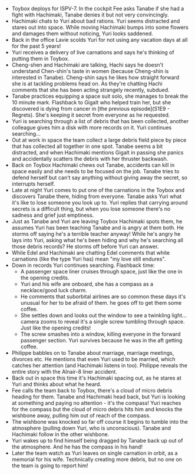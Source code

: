  - Toybox deploys for ISPV-7. In the cockpit Fee asks Tanabe if she had a fight with Hachimaki, Tanabe denies it but not very convincingly.
 - Hachimaki chats to Yuri about bad rations. Yuri seems distracted and stares out into space. While moving Hachimaki bumps into some flowers and damages them without noticing, Yuri looks saddened.
 - Back in the office Lavie scolds Yuri for not using any vacation days at all for the past 5 years!
 - Yuri receives a delivery of live carnations and says he's thinking of putting them in Toybox.
 - Cheng-shen and Hachimaki are talking, Hachi says he doesn't understand Chen-shin's taste in women (because Cheng-shin is interested in Tanabe). Cheng-shin says he likes how straight forward she is at tackling problems head on. As they're chatting Hachi comments that she has been acting strangely recently, subdued.
 - Tanabe practices equipping a space suit solo, she manages to break the 10 minute mark. Flashback to Gigalt who helped train her, but she discovered is dying from cancer in [the previous episode](S1E9 - Regrets). She's keeping it secret from everyone as he requested.
 - Yuri is searching through a list of debris that has been collected, another colleague gives him a disk with more records on it. Yuri continues searching...
 - Out at work in space the team collect a large debris field piece by piece that has collected all together in one spot. Tanabe seems a bit distracted, and when Hachimaki mentions Gigalt in passing she panics and accidentally scatters the debris with her thruster backwash.
 - Back on Toybox Hachimaki chews out Tanabe, accidents can kill in space easily and she needs to be focused on the job. Tanabe tries to defend herself but can't say anything without giving away the secret, so interrupts herself.
 - Late at night Yuri comes to put one of the carnations in the Toybox and discovers Tanabe there, hiding from everyone. Tanabe asks Yuri what it's like to lose someone you look up to. Yuri replies that carrying around secrets is a difficult thing, but when you lose someone there's no sadness and grief just emptiness.
 - Just as Tanabe and Yuri are leaving Toybox Hachimaki spots them, he assumes Yuri has been teaching Tanabe and is angry at them both. He storms off saying he's a terrible teacher anyway! While he's angry he lays into Yuri, asking what he's been hiding and why he's searching all those debris records? He storms off before Yuri can answer.
 - While Edel and Hachimaki are chatting Edel comments that white carnations (like the type Yuri has) mean "my love still endures".
 - Down in records Yuri continues searching. Flashback time:
	 - A passenger space liner cruises through space, just like the one in the opening credits.
	 - Yuri and his wife are onboard, she has a compass as a necklace/good luck charm.
	 - He comments that suborbital airlines are so common these days it's unusual for her to be afraid of them. he goes off to get them some coffee.
	 - She settles down and looks out the window to see a twinkling light... camera zooms to reveal it's a single screw tumbling through space. Just like the opening credits!
	 - The screw smashes into a window, killing everyone in the forward passenger section. Yuri survives because he was in the aft getting coffee.
 - Philippe babbles on to Tanabe about marriage, marriage meetings, divorces etc. He mentions that even Yuri used to be married, which catches her attention (and Hachimaki listens in too). Philippe reveals the entire story with the Alnair-8 liner accident.
 - Back out in space this time it's Hachimaki spacing out, as he stares at Yuri and thinks about what he heard.
 - Fee calls the team back to Toybox, there's a cloud of micro debris heading for them. Tanabe and Hachimaki head back, but Yuri is looking at something and paying no attention - it's the compass! Yuri reaches for the compass but the cloud of micro debris hits him and knocks the wishbone away, pulling him out of reach of the compass.
 - The wishbone was knocked so far off course it begins to tumble into the atmosphere (pulling down Yuri, who is unconscious). Tanabe and Hachimaki follow in the other wishbone.
 - Yuri wakes up to find himself being dragged by Tanabe back up out of the atmosphere. And he has the compass in his hand!
 - Later the team watch as Yuri leaves on single carnation in orbit, as a memorial for his wife. Technically creating more debris, but no one on the team is going to report him!